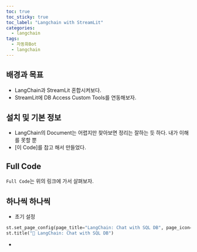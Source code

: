 ```yaml
---
toc: true
toc_sticky: true
toc_label: "Langchain with StreamLit"
categories:
  - langchain
tags:
  - 자동화Bot
  - langchain
---
```


## 배경과 목표

- LangChain과 StreamLit 혼합시켜보다.
- StreamLit에 DB Access Custom Tools를 연동해보자.

## 설치 및 기본 정보

- LangChain의 Document는 어렵지만 찾아보면 정리는 잘하는 듯 하다. 내가 이해를 못할 뿐
- [이 Code]를 찹고 해서 만들었다. 

## Full Code

`Full Code`는 위의 링크에 가서 살펴보자.

## 하나씩 하나씩

- 초기 설정

```python
st.set_page_config(page_title="LangChain: Chat with SQL DB", page_icon="🦜")
st.title("🦜 LangChain: Chat with SQL DB")
```

- 

